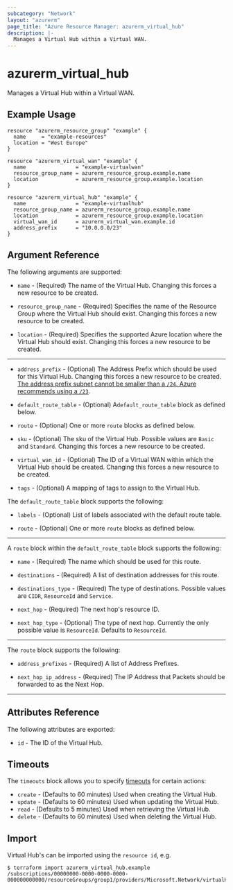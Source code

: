 ```yaml
---
subcategory: "Network"
layout: "azurerm"
page_title: "Azure Resource Manager: azurerm_virtual_hub"
description: |-
  Manages a Virtual Hub within a Virtual WAN.
---
```


# azurerm_virtual_hub

Manages a Virtual Hub within a Virtual WAN.

## Example Usage

```hcl
resource "azurerm_resource_group" "example" {
  name     = "example-resources"
  location = "West Europe"
}

resource "azurerm_virtual_wan" "example" {
  name                = "example-virtualwan"
  resource_group_name = azurerm_resource_group.example.name
  location            = azurerm_resource_group.example.location
}

resource "azurerm_virtual_hub" "example" {
  name                = "example-virtualhub"
  resource_group_name = azurerm_resource_group.example.name
  location            = azurerm_resource_group.example.location
  virtual_wan_id      = azurerm_virtual_wan.example.id
  address_prefix      = "10.0.0.0/23"
}
```

## Argument Reference

The following arguments are supported:

- `name` - (Required) The name of the Virtual Hub. Changing this forces a new resource to be created.

- `resource_group_name` - (Required) Specifies the name of the Resource Group where the Virtual Hub should exist. Changing this forces a new resource to be created.

- `location` - (Required) Specifies the supported Azure location where the Virtual Hub should exist. Changing this forces a new resource to be created.

---

- `address_prefix` - (Optional) The Address Prefix which should be used for this Virtual Hub. Changing this forces a new resource to be created. [The address prefix subnet cannot be smaller than a `/24`. Azure recommends using a `/23`](https://docs.microsoft.com/en-us/azure/virtual-wan/virtual-wan-faq#what-is-the-recommended-hub-address-space-during-hub-creation).

- `default_route_table` - (Optional) A`default_route_table` block as defined below.

- `route` - (Optional) One or more `route` blocks as defined below.

- `sku` - (Optional) The sku of the Virtual Hub. Possible values are `Basic` and `Standard`. Changing this forces a new resource to be created.

- `virtual_wan_id` - (Optional) The ID of a Virtual WAN within which the Virtual Hub should be created. Changing this forces a new resource to be created.

- `tags` - (Optional) A mapping of tags to assign to the Virtual Hub.

The `default_route_table` block supports the following:

- `labels` - (Optional) List of labels associated with the default route table.

- `route` - (Optional) One or more `route` blocks as defined below.

---

A `route` block within the `default_route_table` block supports the following:

- `name` - (Required) The name which should be used for this route.

- `destinations` - (Required) A list of destination addresses for this route.

- `destinations_type` - (Required) The type of destinations. Possible values are `CIDR`, `ResourceId` and `Service`.

- `next_hop` - (Required) The next hop's resource ID.

- `next_hop_type` - (Optional) The type of next hop. Currently the only possible value is `ResourceId`. Defaults to `ResourceId`.

---

The `route` block supports the following:

- `address_prefixes` - (Required) A list of Address Prefixes.

- `next_hop_ip_address` - (Required) The IP Address that Packets should be forwarded to as the Next Hop.

---

## Attributes Reference

The following attributes are exported:

- `id` - The ID of the Virtual Hub.

## Timeouts

The `timeouts` block allows you to specify [timeouts](https://www.terraform.io/docs/configuration/resources.html#timeouts) for certain actions:

- `create` - (Defaults to 60 minutes) Used when creating the Virtual Hub.
- `update` - (Defaults to 60 minutes) Used when updating the Virtual Hub.
- `read` - (Defaults to 5 minutes) Used when retrieving the Virtual Hub.
- `delete` - (Defaults to 60 minutes) Used when deleting the Virtual Hub.

## Import

Virtual Hub's can be imported using the `resource id`, e.g.

```shell
$ terraform import azurerm_virtual_hub.example /subscriptions/00000000-0000-0000-0000-000000000000/resourceGroups/group1/providers/Microsoft.Network/virtualHubs/hub1
```
